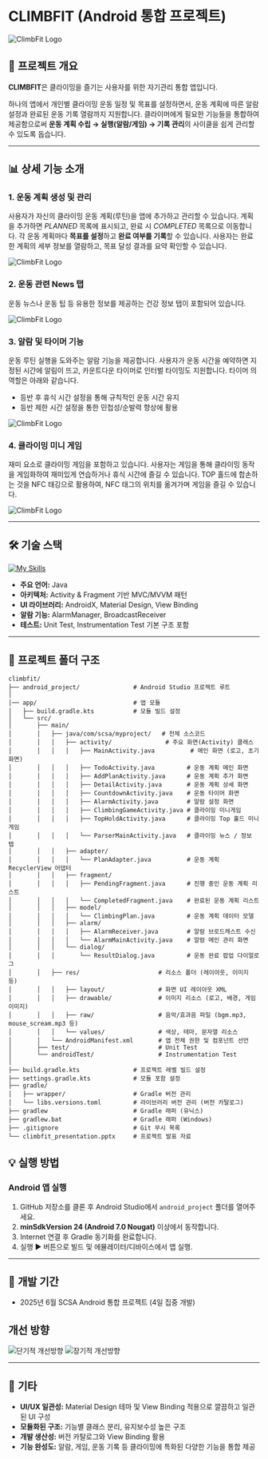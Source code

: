 # CLIMBFIT (Android 통합 프로젝트)
![ClimbFit Logo](./android_project/app/src/main/res/drawable/climbfit_logo_with_slogan.png)


## 📄 프로젝트 개요

**CLIMBFIT**은 클라이밍을 즐기는 사용자를 위한 자기관리 통합 앱입니다. 

하나의 앱에서 개인별 클라이밍 운동 일정 및 목표를 설정하면서, 운동 계획에 따른 알람 설정과 완료된 운동 기록 열람까지 지원합니다. 클라이머에게 필요한 기능들을 통합하여 제공함으로써 **운동 계획 수립 → 실행(알람/게임) → 기록 관리**의 사이클을 쉽게 관리할 수 있도록 돕습니다.

---

## 📊 상세 기능 소개

### 1. 운동 계획 생성 및 관리
 사용자가 자신의 클라이밍 운동 계획(루틴)을 앱에 추가하고 관리할 수 있습니다. 계획을 추가하면 *PLANNED* 목록에 표시되고, 완료 시 *COMPLETED* 목록으로 이동합니다.
각 운동 계획마다 **목표를 설정**하고 **완료 여부를 기록**할 수 있습니다. 사용자는 완료한 계획의 세부 정보를 열람하고, 목표 달성 결과를 요약 확인할 수 있습니다.

![ClimbFit Logo](./android_project/app/src/main/res/drawable/func1_2.png)


### 2. 운동 관련 News 탭
운동 뉴스나 운동 팁 등 유용한 정보를 제공하는 건강 정보 탭이 포함되어 있습니다.

![ClimbFit Logo](./android_project/app/src/main/res/drawable/func2_2.png)


### 3. 알람 및 타이머 기능
운동 루틴 실행을 도와주는 알람 기능을 제공합니다. 사용자가 운동 시간을 예약하면 지정된 시간에 알림이 뜨고, 카운트다운 타이머로 인터벌 타이밍도 지원합니다. 타이머 의 역할은 아래와 같습니다.
  - 등반 후 휴식 시간 설정을 통해 규칙적인 운동 시간 유지
  - 등반 제한 시간 설정을 통한 민첩성/순발력 향상에 활용

![ClimbFit Logo](./android_project/app/src/main/res/drawable/func3.png)


### 4. 클라이밍 미니 게임
재미 요소로 클라이밍 게임을 포함하고 있습니다. 사용자는 게임을 통해 클라이밍 동작을 게임화하여 재미있게 연습하거나 휴식 시간에 즐길 수 있습니다. TOP 홀드에 합손하는 것을 NFC 태깅으로 활용하여, NFC 태그의 위치를 옮겨가며 게임을 즐길 수 있습니다.

![ClimbFit Logo](./android_project/app/src/main/res/drawable/func4_2.png)



---

## 🛠️ 기술 스택
[![My Skills](https://skillicons.dev/icons?i=java,androidstudio,gradle)](https://skillicons.dev)

- **주요 언어:** Java
- **아키텍처:** Activity & Fragment 기반 MVC/MVVM 패턴
- **UI 라이브러리:** AndroidX, Material Design, View Binding
- **알람 기능:** AlarmManager, BroadcastReceiver
- **테스트:** Unit Test, Instrumentation Test 기본 구조 포함
---

## 🔧 프로젝트 폴더 구조

```plaintext
climbfit/
├── android_project/               # Android Studio 프로젝트 루트
│
│── app/                           # 앱 모듈
│   ├── build.gradle.kts           # 모듈 빌드 설정
│   └── src/
│       ├── main/
│       │   ├── java/com/scsa/myproject/   # 전체 소스코드
│       │   │   ├── activity/               # 주요 화면(Activity) 클래스
│       │   │   │   ├── MainActivity.java          # 메인 화면 (로고, 초기 화면)
│       │   │   │   ├── TodoActivity.java         # 운동 계획 메인 화면
│       │   │   │   ├── AddPlanActivity.java      # 운동 계획 추가 화면
│       │   │   │   ├── DetailActivity.java       # 운동 계획 상세 화면
│       │   │   │   ├── CountdownActivity.java    # 운동 타이머 화면
│       │   │   │   ├── AlarmActivity.java        # 알람 설정 화면
│       │   │   │   ├── ClimbingGameActivity.java # 클라이밍 미니게임
│       │   │   │   ├── TopHoldActivity.java      # 클라이밍 Top 홀드 미니게임
│       │   │   │   └── ParserMainActivity.java   # 클라이밍 뉴스 / 정보 탭
│       │   │   ├── adapter/
│       │   │   │   └── PlanAdapter.java          # 운동 계획 RecyclerView 어댑터
│       │   │   ├── fragment/
│       │   │   │   ├── PendingFragment.java      # 진행 중인 운동 계획 리스트
│       │   │   │   └── CompletedFragment.java    # 완료된 운동 계획 리스트
│       │   │   ├── model/
│       │   │   │   └── ClimbingPlan.java         # 운동 계획 데이터 모델
│       │   │   ├── alarm/
│       │   │   │   ├── AlarmReceiver.java        # 알람 브로드캐스트 수신
│       │   │   │   └── AlarmMainActivity.java    # 알람 메인 관리 화면
│       │   │   └── dialog/
│       │   │       └── ResultDialog.java         # 운동 완료 팝업 다이얼로그
│       │   ├── res/                      # 리소스 폴더 (레이아웃, 이미지 등)
│       │   │   ├── layout/               # 화면 UI 레이아웃 XML
│       │   │   ├── drawable/             # 이미지 리소스 (로고, 배경, 게임 이미지)
│       │   │   ├── raw/                  # 음악/효과음 파일 (bgm.mp3, mouse_scream.mp3 등)
│       │   │   └── values/               # 색상, 테마, 문자열 리소스
│       │   └── AndroidManifest.xml       # 앱 전체 권한 및 컴포넌트 선언
│       ├── test/                         # Unit Test
│       └── androidTest/                  # Instrumentation Test
│
├── build.gradle.kts               # 프로젝트 레벨 빌드 설정
├── settings.gradle.kts            # 모듈 포함 설정
├── gradle/
│   ├── wrapper/                   # Gradle 버전 관리
│   └── libs.versions.toml         # 라이브러리 버전 관리 (버전 카탈로그)
├── gradlew                        # Gradle 래퍼 (유닉스)
├── gradlew.bat                    # Gradle 래퍼 (Windows)
├── .gitignore                     # Git 무시 목록
└── climbfit_presentation.pptx     # 프로젝트 발표 자료
```

## 💡 실행 방법

### Android 앱 실행

1. GitHub 저장소를 클론 후 Android Studio에서 `android_project` 폴더를 열어주세요.
2. **minSdkVersion 24 (Android 7.0 Nougat)** 이상에서 동작합니다.
3. Internet 연결 후 Gradle 동기화를 완료합니다.
4. 실행 ▶️ 버튼으로 빌드 및 에뮬레이터/디바이스에서 앱 실행.

---

## 📅 개발 기간

* 2025년 6월 SCSA Android 통합 프로젝트 (4일 집중 개발)

## 개선 방향
![단기적 개선방향](./android_project/app/src/main/res/drawable/add1.png)
![장기적 개선방향](./android_project/app/src/main/res/drawable/add2.png)


---

## 🔗 기타

* **UI/UX 일관성:** Material Design 테마 및 View Binding 적용으로 깔끔하고 일관된 UI 구성
* **모듈화된 구조:** 기능별 클래스 분리, 유지보수성 높은 구조
* **개발 생산성:** 버전 카탈로그와 View Binding 활용
* **기능 완성도:** 알람, 게임, 운동 기록 등 클라이밍에 특화된 다양한 기능을 통합 제공
